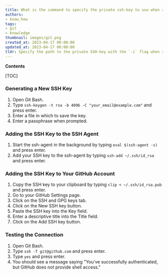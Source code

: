 ```yaml
---
title: What is the command to specify the private ssh-key to use when running a shell command on git?
authors:
- know_how
tags:
- git
- knowledge
thumbnail: images/git.png
created_at: 2023-04-17 00:00:00
updated_at: 2023-04-17 00:00:00
tldr: Specify the path to the private SSH-key with the `-i` flag when running the git command.
---
```


**Contents**

[TOC]

### Generating a New SSH Key
1. Open Git Bash.
2. Type `ssh-keygen -t rsa -b 4096 -C "your_email@example.com"` and press enter.
3. Enter a file in which to save the key.
4. Enter a passphrase when prompted.

### Adding the SSH Key to the SSH Agent
1. Start the ssh-agent in the background by typing `eval $(ssh-agent -s)` and press enter.
2. Add your SSH key to the ssh-agent by typing `ssh-add ~/.ssh/id_rsa` and press enter.

### Adding the SSH Key to Your GitHub Account
1. Copy the SSH key to your clipboard by typing `clip < ~/.ssh/id_rsa.pub` and press enter.
2. Go to your GitHub Settings page.
3. Click on the SSH and GPG keys tab.
4. Click on the New SSH key button.
5. Paste the SSH key into the Key field.
6. Enter a descriptive title into the Title field.
7. Click on the Add SSH key button.

### Testing the Connection
1. Open Git Bash.
2. Type `ssh -T git@github.com` and press enter.
3. Type `yes` and press enter.
4. You should see a message saying "You've successfully authenticated, but GitHub does not provide shell access."

